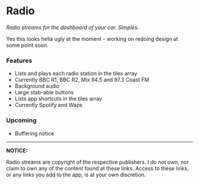 # Radio
_Radio streams for the dashboard of your car. Simples._

Yes this looks hella ugly at the moment - working on redoing design at some point soon.

### Features
* Lists and plays each radio station in the tiles array
 * Currently BBC R1, BBC R2, Mix 94.5 and 97.3 Coast FM
* Background audio
* Large stab-able buttons
* Lists app shortcuts in the tiles array
 * Currently Spotify and Waze

### Upcoming
* Buffering notice

****

**NOTICE:**

Radio streams are copyright of the respective publishers. I do not own, nor claim to own any of the content found at these links. Access to these links, or any links you add to the app, is at your own discretion.
